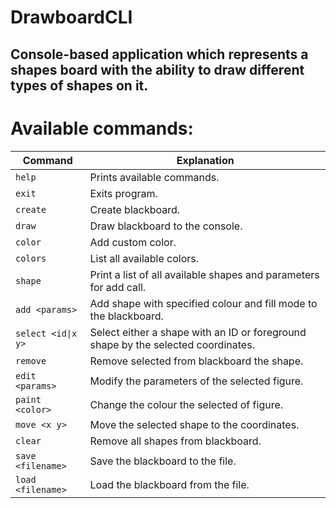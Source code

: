 # DrawboardCLI

## Console-based application which represents a shapes board with the ability to draw different types of shapes on it.

# Available commands:

| **Command** | **Explanation** |
| --- | --- |
| `help` | Prints available commands. |
| `exit` | Exits program. |
| `create` | Create blackboard. |
| `draw` | Draw blackboard to the console. |
| `color` | Add custom color. |
| `colors` | List all available colors. |
| `shape` | Print a list of all available shapes and parameters for add call. |
| `add <params>` | Add shape with specified colour and fill mode to the blackboard. |
| `select <id\|x y>` | Select either a shape with an ID or foreground shape by the selected coordinates. |
| `remove` | Remove selected from blackboard the shape. |
| `edit <params>` | Modify the parameters of the selected figure. |
| `paint <color>`   | Change the colour the selected of figure. |
| `move <x y>` | Move the selected shape to the coordinates. |
| `clear` | Remove all shapes from blackboard. |
| `save <filename>`  | Save the blackboard to the file. |
| `load <filename>` | Load the blackboard from the file. |
